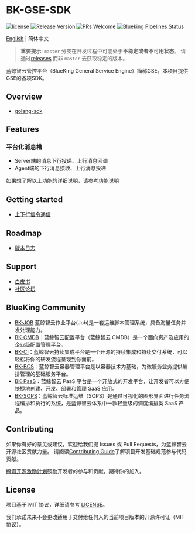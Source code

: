 # BK-GSE-SDK

[![license](https://img.shields.io/badge/license-mit-brightgreen.svg?style=flat)](https://github.com/TencentBlueKing/bk-gse-sdk/blob/master/LICENSE.txt)
[![Release Version](https://img.shields.io/badge/release-v2-brightgreen.svg)](https://github.com/TencentBlueKing/bk-gse-sdk/releases)
[![PRs Welcome](https://img.shields.io/badge/PRs-welcome-brightgreen.svg)](https://github.com/TencentBlueKing/bk-gse-sdk/pulls)
[![Blueking Pipelines Status](https://api.bkdevops.qq.com/process/api/external/pipelines/projects/gse/p-61ae051c1fb24c36a1c570c29eec7b28/badge?X-DEVOPS-PROJECT-ID=gse)](https://api.bkdevops.qq.com/process/api-html/user/builds/projects/gse/pipelines/p-61ae051c1fb24c36a1c570c29eec7b28/latestFinished?X-DEVOPS-PROJECT-ID=gse)

[English](README_EN.md) | 简体中文

> **重要提示**: `master` 分支在开发过程中可能处于**不稳定或者不可用状态**。
请通过[releases](https://github.com/TencentBlueKing/bk-gse-sdk/releases) 而非 `master` 去获取稳定的版本。

蓝鲸智云管控平台（BlueKing General Service Engine）简称GSE，本项目提供GSE的各项SDK。

## Overview

* [golang-sdk](go/README.md)

## Features

### 平台化消息槽

- Server端的消息下行投递、上行消息回调
- Agent端的下行消息接收、上行消息投递

如果想了解以上功能的详细说明，请参考[功能说明](https://bk.tencent.com/docs)

## Getting started

* [上下行信令通信](docs/plugin_message.md)

## Roadmap

* [版本日志](CHANGELOG.md)

## Support

- [白皮书](https://bk.tencent.com/docs)
- [社区论坛](https://bk.tencent.com/s-mart/community)

## BlueKing Community

- [BK-JOB](https://github.com/TencentBlueKing/bk-job) 蓝鲸智云作业平台(Job)是一套运维脚本管理系统，具备海量任务并发处理能力。
- [BK-CMDB](https://github.com/TencentBlueKing/bk-cmdb)：蓝鲸智云配置平台（蓝鲸智云 CMDB）是一个面向资产及应用的企业级配置管理平台。
- [BK-CI](https://github.com/TencentBlueKing/bk-ci)：蓝鲸智云持续集成平台是一个开源的持续集成和持续交付系统，可以轻松将你的研发流程呈现到你面前。
- [BK-BCS](https://github.com/TencentBlueKing/bk-bcs)：蓝鲸智云容器管理平台是以容器技术为基础，为微服务业务提供编排管理的基础服务平台。
- [BK-PaaS](https://github.com/TencentBlueKing/bk-paas)：蓝鲸智云 PaaS 平台是一个开放式的开发平台，让开发者可以方便快捷地创建、开发、部署和管理 SaaS 应用。
- [BK-SOPS](https://github.com/TencentBlueKing/bk-sops)：蓝鲸智云标准运维（SOPS）是通过可视化的图形界面进行任务流程编排和执行的系统，是蓝鲸智云体系中一款轻量级的调度编排类 SaaS 产品。

## Contributing

如果你有好的意见或建议，欢迎给我们提 Issues 或 Pull Requests，为蓝鲸智云开源社区贡献力量。
请阅读[Contributing Guide](CONTRIBUTING.md)了解项目开发基础规范参与代码贡献。

[腾讯开源激励计划](https://opensource.tencent.com/contribution)鼓励开发者的参与和贡献，期待你的加入。

## License

项目基于 MIT 协议，详细请参考 [LICENSE](LICENSE.txt)。

我们承诺未来不会更改适用于交付给任何人的当前项目版本的开源许可证（MIT 协议）。
